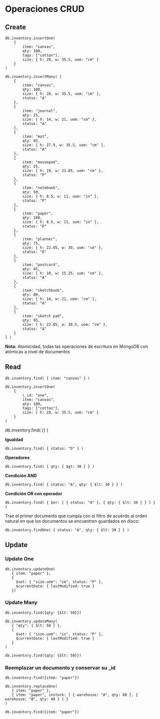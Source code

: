 # Operaciones CRUD

## Create

```
db.inventory.insertOne(
    {
        item: "canvas",
        qty: 100,
        tags: ["cotton"],
        size: { h: 28, w: 35.5, uom: "cm" }
    }
)
```

```
db.inventory.insertMany( [
    {
        item: "canvas",
        qty: 100,
        size: { h: 28, w: 35.5, uom: "cm" },
        status: "A"
    },
    {
        item: "journal",
        qty: 25,
        size: { h: 14, w: 21, uom: "cm" },
        status: "A"
    },
    {
        item: "mat",
        qty: 85,
        size: { h: 27.9, w: 35.5, uom: "cm" },
        status: "A"
    },
    {
        item: "mousepad",
        qty: 25,
        size: { h: 19, w: 22.85, uom: "cm" },
        status: "P"
    },
    {
        item: "notebook",
        qty: 50,
        size: { h: 8.5, w: 11, uom: "in" },
        status: "P"
    },
    {
        item: "paper",
        qty: 100,
        size: { h: 8.5, w: 11, uom: "in" },
        status: "D"
    },
    {
        item: "planner",
        qty: 75,
        size: { h: 22.85, w: 30, uom: "cm" },
        status: "D"
    },
    {
        item: "postcard",
        qty: 45,
        size: { h: 10, w: 15.25, uom: "cm" },
        status: "A"
    },
    {
        item: "sketchbook",
        qty: 80,
        size: { h: 14, w: 21, uom: "cm" },
        status: "A"
    },
    {
        item: "sketch pad",
        qty: 95,
        size: { h: 22.85, w: 30.5, uom: "cm" },
        status: "A"
    }
] )
```

**Nota:** Atomicidad, todas las operaciones de escritura en MongoDB con atómicas a nivel de documentos

## Read

```
db.inventory.find( { item: "canvas" } )
```

```
db.inventory.insertOne(
    {
        \_id: "one",
        item: "canvas",
        qty: 100,
        tags: ["cotton"],
        size: { h: 28, w: 35.5, uom: "cm" }
    }
)
```

db.inventory.find( {} )

**Igualdad**

```
db.inventory.find( { status: "D" } )
```

**Operadores**

```
db.inventory.find( { qty: { $gt: 30 } } )
```

**Condición AND**

```
db.inventory.find( { status: "A", qty: { $lt: 30 } } )
```

**Condición OR con operador**

```
db.inventory.find( { $or: [ { status: "A" }, { qty: { $lt: 30 } } ] } )
```

Trae el primer documento que cumpla con el filtro de acuerdo al orden natural en que los documentos se encuentren guardados en disco:

```
db.inventory.findOne( { status: "A", qty: { $lt: 30 } } )
```

## Update

### Update One

```
db.inventory.updateOne(
   { item: "paper" },
   {
     $set: { "size.uom": "cm", status: "P" },
     $currentDate: { lastModified: true }
   })
```

### Update Many

```
db.inventory.find({qty: {$lt: 50}})
```

```
db.inventory.updateMany(
   { "qty": { $lt: 50 } },
   {
     $set: { "size.uom": "in", status: "P" },
     $currentDate: { lastModified: true }
   }
)
```

```
db.inventory.find({qty: {$lt: 50}})
```

### Reemplazar un documento y conservar su \_id

```
db.inventory.find({item: "paper"})
```

```
db.inventory.replaceOne(
   { item: "paper" },
   { item: "paper", instock: [ { warehouse: "A", qty: 60 }, { warehouse: "B", qty: 40 } ] }
)
```

```
db.inventory.find({item: "paper"})
```
